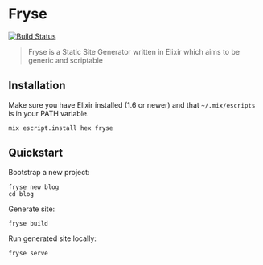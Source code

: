 # Fryse

[![Build Status](https://travis-ci.org/fryse/fryse.svg?branch=master)](https://travis-ci.org/fryse/fryse)

> Fryse is a Static Site Generator written in Elixir which aims to be generic and scriptable

## Installation

Make sure you have Elixir installed (1.6 or newer) and that `~/.mix/escripts` is in your PATH variable.

```
mix escript.install hex fryse
```

## Quickstart

Bootstrap a new project:

```
fryse new blog
cd blog
```

Generate site:

```
fryse build
```

Run generated site locally:

```
fryse serve
```
